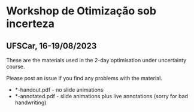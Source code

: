 # Workshop de Otimização sob incerteza
## UFSCar, 16-19/08/2023

These are the materials used in the 2-day optimisation under uncertainty course. 

Please post an issue if you find any problems with the material.

- *-handout.pdf - no slide animations
- *-annotated.pdf - slide animations plus live annotations (sorry for bad handwriting)
